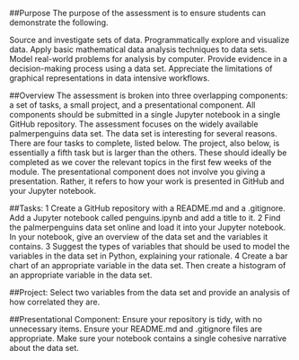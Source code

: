 ##Purpose
The purpose of the assessment is to ensure students can demonstrate the following.

Source and investigate sets of data.
Programmatically explore and visualize data.
Apply basic mathematical data analysis techniques to data sets.
Model real-world problems for analysis by computer.
Provide evidence in a decision-making process using a data set.
Appreciate the limitations of graphical representations in data intensive workflows.

##Overview
The assessment is broken into three overlapping components: a set of tasks, a small project, and a presentational component. All components should be submitted in a single Jupyter notebook in a single GitHub repository. 
The assessment focuses on the widely available palmerpenguins data set. The data set is interesting for several reasons.
There are four tasks to complete, listed below. The project, also below, is essentially a fifth task but is larger than the others. These should ideally be completed as we cover the relevant topics in the first few weeks of the module.
The presentational component does not involve you giving a presentation. Rather, it refers to how your work is presented in GitHub and your Jupyter notebook.

##Tasks:
1 Create a GitHub repository with a README.md and a .gitignore. Add a Jupyter notebook called penguins.ipynb and add a title to it.
2 Find the palmerpenguins data set online and load it into your Jupyter notebook. In your notebook, give an overview of the data set and the variables it contains.
3 Suggest the types of variables that should be used to model the variables in the data set in Python, explaining your rationale.
4 Create a bar chart of an appropriate variable in the data set. Then create a histogram of an appropriate variable in the data set.

##Project:
Select two variables from the data set and provide an analysis of how correlated they are.

##Presentational Component:
Ensure your repository is tidy, with no unnecessary items. Ensure your README.md and .gitignore files are appropriate. Make sure your notebook contains a single cohesive narrative about the data set.